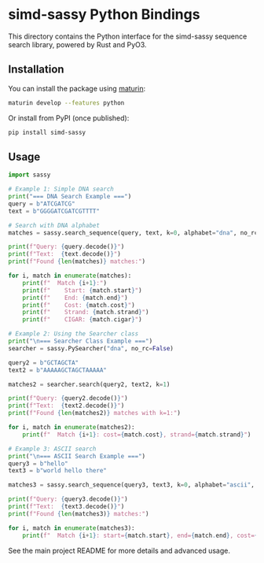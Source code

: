 # simd-sassy Python Bindings

This directory contains the Python interface for the simd-sassy sequence search library, powered by Rust and PyO3.

## Installation

You can install the package using [maturin](https://github.com/PyO3/maturin):

```bash
maturin develop --features python
```

Or install from PyPI (once published):

```bash
pip install simd-sassy
```

## Usage

```python
import sassy 

# Example 1: Simple DNA search
print("=== DNA Search Example ===")
query = b"ATCGATCG"
text = b"GGGGATCGATCGTTTT"

# Search with DNA alphabet
matches = sassy.search_sequence(query, text, k=0, alphabet="dna", no_rc=False, alpha=0.5)

print(f"Query: {query.decode()}")
print(f"Text:  {text.decode()}")
print(f"Found {len(matches)} matches:")

for i, match in enumerate(matches):
    print(f"  Match {i+1}:")
    print(f"    Start: {match.start}")
    print(f"    End: {match.end}")
    print(f"    Cost: {match.cost}")
    print(f"    Strand: {match.strand}")
    print(f"    CIGAR: {match.cigar}")

# Example 2: Using the Searcher class
print("\n=== Searcher Class Example ===")
searcher = sassy.PySearcher("dna", no_rc=False)

query2 = b"GCTAGCTA"
text2 = b"AAAAAGCTAGCTAAAAA"

matches2 = searcher.search(query2, text2, k=1)

print(f"Query: {query2.decode()}")
print(f"Text:  {text2.decode()}")
print(f"Found {len(matches2)} matches with k=1:")

for i, match in enumerate(matches2):
    print(f"  Match {i+1}: cost={match.cost}, strand={match.strand}")

# Example 3: ASCII search
print("\n=== ASCII Search Example ===")
query3 = b"hello"
text3 = b"world hello there"

matches3 = sassy.search_sequence(query3, text3, k=0, alphabet="ascii", no_rc=True)

print(f"Query: {query3.decode()}")
print(f"Text:  {text3.decode()}")
print(f"Found {len(matches3)} matches:")

for i, match in enumerate(matches3):
    print(f"  Match {i+1}: start={match.start}, end={match.end}, cost={match.cost}")
```

See the main project README for more details and advanced usage. 
